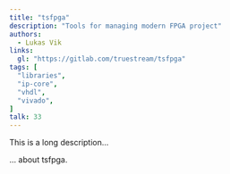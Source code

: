 ```yaml
---
title: "tsfpga"
description: "Tools for managing modern FPGA project"
authors:
  - Lukas Vik
links:
  gl: "https://gitlab.com/truestream/tsfpga"
tags: [
  "libraries",
  "ip-core",
  "vhdl",
  "vivado",
]
talk: 33
---
```


This is a long description...
<!--more-->
... about tsfpga.
